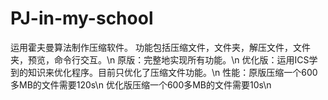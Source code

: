 # PJ-in-my-school
运用霍夫曼算法制作压缩软件。
功能包括压缩文件，文件夹，解压文件，文件夹，预览，命令行交互。\n
原版：完整地实现所有功能。\n
优化版：运用ICS学到的知识来优化程序。目前只优化了压缩文件功能。\n
性能：原版压缩一个600多MB的文件需要120s\n
      优化版压缩一个600多MB的文件需要10s\n
